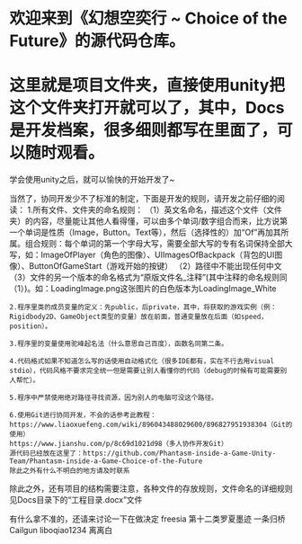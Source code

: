﻿# 欢迎来到《幻想空奕行 ~ Choice of the Future》的源代码仓库。

# 这里就是项目文件夹，直接使用unity把这个文件夹打开就可以了，其中，Docs是开发档案，很多细则都写在里面了，可以随时观看。

学会使用unity之后，就可以愉快的开始开发了~

当然了，协同开发少不了标准的制定，下面是开发的规则，请开发之前仔细的阅读：
	1.所有文件、文件夹的命名规则：
	（1）英文名命名，描述这个文件（文件夹）的内容，尽量能让其他人看得懂，可以由多个单词/数字组合而来，比方说第一个单词是性质（Image，Button。Text等），然后（选择性的）加“Of”再加其所属。组合规则：每个单词的第一个字母大写，需要全部大写的专有名词保持全部大写，如：ImageOfPlayer（角色的图像）、UIImagesOfBackpack（背包的UI图像）、ButtonOfGameStart（游戏开始的按键）
	（2）路径中不能出现任何中文
	（3）文件的另一个版本的命名格式为“原版文件名_注释”(其中注释的命名规则同（1）)。如：LoadingImage.png这张图片的白色版本为LoadingImage_White

	2.程序里类的成员变量的定义：先public，后private，其中，将获取的游戏实例（例：Rigidbody2D、GameObject类型的变量）放在前面，普通变量放在后面（如speed，position）。

	3.程序里的变量使用驼峰起名法（什么意思自己百度），函数名同第二条。

	4.代码格式如果不知道怎么写的话使用自动格式化（很多IDE都有，实在不行去用visual stdio），代码风格不要求完全统一但是需要让别人看懂你的代码（debug的时候有可能需要别人帮忙）。

	5.程序中严禁使用绝对路径寻找资源，因为别人的电脑可没这个路径。

	6.使用Git进行协同开发，不会的话参考此教程：
	https://www.liaoxuefeng.com/wiki/896043488029600/896827951938304（Git的使用）
	https://www.jianshu.com/p/8c69d1021d98（多人协作开发Git）
	源代码已经放在这里了：https://github.com/Phantasm-inside-a-Game-Unity-Team/Phantasm-inside-a-Game-Choice-of-the-Future
	除此之外有什么不明白的地方请及时联系

除此之外，还有项目的结构需要注意，各种文件的存放规则，文件命名的详细规则见Docs目录下的“工程目录.docx”文件

有什么拿不准的，还请来讨论一下在做决定
freesia  第十二类罗夏墨迹 一条归桥  Cailgun liboqiao1234 离离白
